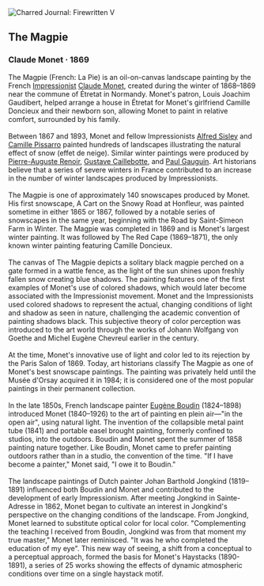 <div class="artwork-of-the-day">
  <div class="container">
    <div class="img-wrapper">
      <img
        src="https://uploads8.wikiart.org/images/claude-monet/the-magpie-1869.jpg!Large.jpg"
        alt="Charred Journal: Firewritten V" />
    </div>
    <div class="artwork-detail">
      <div class="artwork-origin"> 
        <h2 class="artwork-name">The Magpie</h2>
        <h3 class="artist">
          Claude Monet
                    ·  1869
        </h3>
      </div>
      <p class="description">
        <span class="artwork-description-text ng-binding" ng-bind-html="viewModel.ArtworkOfTheDay.Description | unsafe">The Magpie (French: La Pie) is an oil-on-canvas landscape painting by the French <a target="_blank" href="/en/artists-by-art-movement/impressionism">Impressionist</a> <a target="_blank" href="/en/claude-monet">Claude Monet</a>, created during the winter of 1868–1869 near the commune of Étretat in Normandy. Monet's patron, Louis Joachim Gaudibert, helped arrange a house in Étretat for Monet's girlfriend Camille Doncieux and their newborn son, allowing Monet to paint in relative comfort, surrounded by his family.
<br>
<br>Between 1867 and 1893, Monet and fellow Impressionists <a target="_blank" href="/en/alfred-sisley">Alfred Sisley</a> and <a target="_blank" href="/en/camille-pissarro">Camille Pissarro</a> painted hundreds of landscapes illustrating the natural effect of snow (effet de neige). Similar winter paintings were produced by <a target="_blank" href="/en/pierre-auguste-renoir">Pierre-Auguste Renoir</a>, <a target="_blank" href="/en/gustave-caillebotte">Gustave Caillebotte</a>, and <a target="_blank" href="/en/paul-gauguin">Paul Gauguin</a>. Art historians believe that a series of severe winters in France contributed to an increase in the number of winter landscapes produced by Impressionists.
<br>
<br>The Magpie is one of approximately 140 snowscapes produced by Monet. His first snowscape, A Cart on the Snowy Road at Honfleur, was painted sometime in either 1865 or 1867, followed by a notable series of snowscapes in the same year, beginning with the Road by Saint-Simeon Farm in Winter. The Magpie was completed in 1869 and is Monet's largest winter painting. It was followed by The Red Cape (1869–1871), the only known winter painting featuring Camille Doncieux.
<br>
<br>The canvas of The Magpie depicts a solitary black magpie perched on a gate formed in a wattle fence, as the light of the sun shines upon freshly fallen snow creating blue shadows. The painting features one of the first examples of Monet's use of colored shadows, which would later become associated with the Impressionist movement. Monet and the Impressionists used colored shadows to represent the actual, changing conditions of light and shadow as seen in nature, challenging the academic convention of painting shadows black. This subjective theory of color perception was introduced to the art world through the works of Johann Wolfgang von Goethe and Michel Eugène Chevreul earlier in the century.
<br>
<br>At the time, Monet's innovative use of light and color led to its rejection by the Paris Salon of 1869. Today, art historians classify The Magpie as one of Monet's best snowscape paintings. The painting was privately held until the Musée d'Orsay acquired it in 1984; it is considered one of the most popular paintings in their permanent collection.
<br>
<br>In the late 1850s, French landscape painter <a target="_blank" href="/en/eugene-boudin">Eugène Boudin</a> (1824–1898) introduced Monet (1840–1926) to the art of painting en plein air—"in the open air", using natural light. The invention of the collapsible metal paint tube (1841) and portable easel brought painting, formerly confined to studios, into the outdoors. Boudin and Monet spent the summer of 1858 painting nature together. Like Boudin, Monet came to prefer painting outdoors rather than in a studio, the convention of the time. "If I have become a painter," Monet said, "I owe it to Boudin."
<br>
<br>The landscape paintings of Dutch painter Johan Barthold Jongkind (1819–1891) influenced both Boudin and Monet and contributed to the development of early Impressionism. After meeting Jongkind in Sainte-Adresse in 1862, Monet began to cultivate an interest in Jongkind's perspective on the changing conditions of the landscape. From Jongkind, Monet learned to substitute optical color for local color. "Complementing the teaching I received from Boudin, Jongkind was from that moment my true master," Monet later reminisced. "It was he who completed the education of my eye". This new way of seeing, a shift from a conceptual to a perceptual approach, formed the basis for Monet's Haystacks (1890-1891), a series of 25 works showing the effects of dynamic atmospheric conditions over time on a single haystack motif.</span>
                        <div class="text-shadow-container" ng-show="showShadow" style=""></div>
      </p>
    </div>
  </div>

</div>
